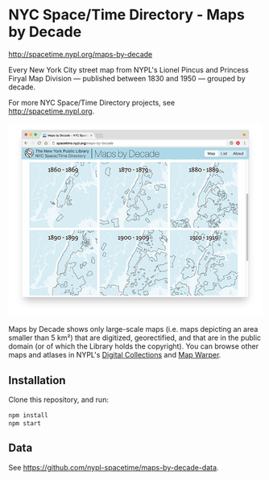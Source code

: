 # NYC Space/Time Directory - Maps by Decade

http://spacetime.nypl.org/maps-by-decade

Every New York City street map from NYPL's Lionel Pincus and Princess Firyal Map Division — published between 1830 and 1950 — grouped by decade.

For more NYC Space/Time Directory projects, see http://spacetime.nypl.org.

![](images/screenshot.png)

Maps by Decade shows only large-scale maps (i.e. maps depicting an area smaller than 5 km²) that are digitized, georectified, and that are in the public domain (or of which the Library holds the copyright). You can browse other maps and atlases in NYPL's [Digital Collections](http://digitalcollections.nypl.org/) and [Map Warper](http://maps.nypl.org/).

## Installation

Clone this repository, and run:

    npm install
    npm start

## Data

See https://github.com/nypl-spacetime/maps-by-decade-data.
